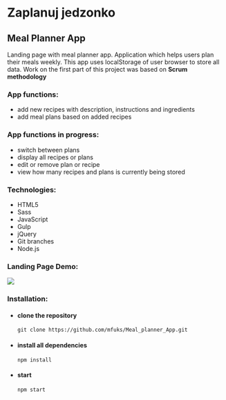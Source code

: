 # Zaplanuj jedzonko
## Meal Planner App

Landing page with meal planner app. 
Application which helps users plan their meals weekly. This app uses localStorage of user browser to store all data. Work on the first part of this project was based on **Scrum methodology**

### App functions:

- add new recipes with description, instructions and ingredients
- add meal plans based on added recipes 

### App functions in progress:

- switch between plans
- display all recipes or plans
- edit or remove plan or recipe
- view how many recipes and plans is currently being stored

### Technologies:

- HTML5
- Sass
- JavaScript
- Gulp
- jQuery
- Git branches
- Node.js

### Landing Page Demo:

![](development/demo/landing_page_demo.gif)

### Installation:

- #### clone the repository
  `git clone https://github.com/mfuks/Meal_planner_App.git`
- #### install all dependencies
  `npm install`
- #### start
  `npm start`
  


